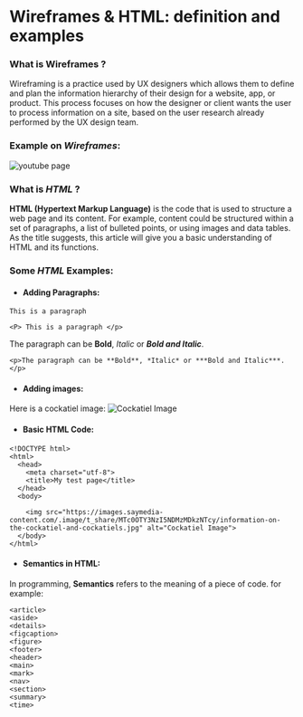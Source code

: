 # Wireframes & HTML: definition and examples

### What is **Wireframes** ?
 Wireframing is a practice used by UX designers which allows them to define and plan the information hierarchy of their design for a website, app, or product. This process focuses on how the designer or client wants the user to process information on a site, based on the user research already performed by the UX design team.

### Example on ***Wireframes***:
![youtube page](https://d1dlalugb0z2hd.cloudfront.net/handbooks/agile-handbook/wireframe/01-youtube-wireframe-example.png)

### What is ***HTML*** ?
**HTML (Hypertext Markup Language)** is the code that is used to structure a web page and its content. For example, content could be structured within a set of paragraphs, a list of bulleted points, or using images and data tables. As the title suggests, this article will give you a basic understanding of HTML and its functions.

### Some ***HTML*** Examples:
* #### **Adding Paragraphs**:
``` 
This is a paragraph 
``` 

```
<P> This is a paragraph </p>
```
The paragraph can be **Bold**, *Italic* or ***Bold and Italic***. 
```
<p>The paragraph can be **Bold**, *Italic* or ***Bold and Italic***.</p> 
```
* #### **Adding images**:
Here is a cockatiel image:
<img src="https://images.saymedia-content.com/.image/t_share/MTc0OTY3NzI5NDMzMDkzNTcy/information-on-the-cockatiel-and-cockatiels.jpg" alt="Cockatiel Image">


* #### **Basic HTML Code**:
```
<!DOCTYPE html>
<html>
  <head>
    <meta charset="utf-8">
    <title>My test page</title>
  </head>
  <body>

    <img src="https://images.saymedia-content.com/.image/t_share/MTc0OTY3NzI5NDMzMDkzNTcy/information-on-the-cockatiel-and-cockatiels.jpg" alt="Cockatiel Image">
  </body>
</html>
```
* #### **Semantics in HTML**:
In programming, **Semantics** refers to the meaning of a piece of code.
for example:<br>

```
<article>
<aside>
<details>
<figcaption>
<figure>
<footer>
<header>
<main>
<mark>
<nav>
<section>
<summary>
<time>
```
